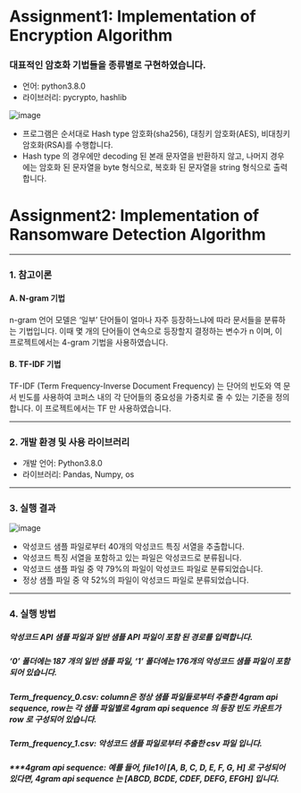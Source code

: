 Assignment1: Implementation of Encryption Algorithm
=====

### 대표적인 암호화 기법들을 종류별로 구현하였습니다.
- 언어: python3.8.0
- 라이브러리: pycrypto, hashlib

![image](https://user-images.githubusercontent.com/45758481/95831772-6eba4280-0d74-11eb-81e1-1f4550ab093a.png)

- 프로그램은 순서대로 Hash type 암호화(sha256), 대칭키 암호화(AES), 비대칭키 암호화(RSA)를 수행합니다.
- Hash type 의 경우에만 decoding 된 본래 문자열을 반환하지 않고, 나머지 경우에는 암호화 된 문자열을 byte 형식으로, 복호화 된 문자열을 string 형식으로 출력합니다.




Assignment2: Implementation of Ransomware Detection Algorithm
=====
-----

### 1.	참고이론
  #### A. N-gram 기법
  n-gram 언어 모델은 ‘일부’ 단어들이 얼마나 자주 등장하느냐에 따라 문서들을 분류하는 기법입니다. 이때  몇 개의 단어들이 연속으로 등장할지 결정하는 변수가 n 이며, 이 프로젝트에서는 4-gram 기법을 사용하였습니다.
  #### B.	TF-IDF 기법
TF-IDF (Term Frequency-Inverse Document Frequency) 는 단어의 빈도와 역 문서 빈도를 사용하여 코퍼스 내의 각 단어들의 중요성을 가중치로 줄 수 있는 기준을 정의합니다. 이 프로젝트에서는 TF 만 사용하였습니다.
 


-----
### 2. 개발 환경 및 사용 라이브러리
* 개발 언어: Python3.8.0
* 라이브러리: Pandas, Numpy, os


-----
### 3. 실행 결과
![image](https://user-images.githubusercontent.com/45758481/100049864-9e706600-2e5b-11eb-8be5-2af13b4c4b49.png)

-	악성코드 샘플 파일로부터 40개의 악성코드 특징 서열을 추출합니다.
-	악성코드 특징 서열을 포함하고 있는 파일은 악성코드로 분류됩니다.
-	악성코드 샘플 파일 중 약 79%의 파일이 악성코드 파일로 분류되었습니다.
-	정상 샘플 파일 중 약 52%의 파일이 악성코드 파일로 분류되었습니다.



-----
### 4. 실행 방법

##### 악성코드 API 샘플 파일과 일반 샘플 API 파일이 포함 된 경로를 입력합니다.
##### ‘0’ 폴더에는 187 개의 일반 샘플 파일, ‘1’ 폴더에는 176개의 악성코드 샘플 파일이 포함되어 있습니다. 
##### Term_frequency_0.csv: column은 정상 샘플 파일들로부터 추출한 4gram api sequence, row는 각 샘플 파일별로 4gram api sequence 의 등장 빈도 카운트가 row 로 구성되어 있습니다.
##### Term_frequency_1.csv: 악성코드 샘플 파일로부터 추출한 csv 파일 입니다.
##### ***4gram api sequence: 예를 들어, file1이 [A, B, C, D, E, F, G, H] 로 구성되어 있다면, 4gram api sequence 는 [ABCD, BCDE, CDEF, DEFG, EFGH] 입니다. 





